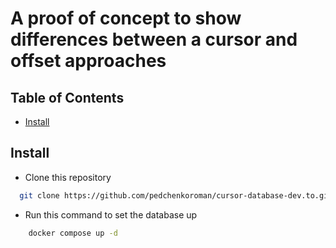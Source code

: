 # A proof of concept to show differences between a cursor and offset approaches 

## Table of Contents

- [Install](#install)



## Install
- Clone this repository
```sh
  git clone https://github.com/pedchenkoroman/cursor-database-dev.to.git
```
- Run this command to set the database up
```sh
    docker compose up -d
```
